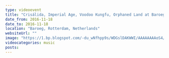 ```yaml
---
type: videoevent
title: "Crisálida, Imperial Age, Voodoo Kungfu, Orphaned Land at Baroeg"
date_from: 2016-11-18
date_to: 2016-11-18
location: "Baroeg, Rotterdam, Netherlands"
websiteUrl: ""
image: "https://1.bp.blogspot.com/-du_wNfhpp9s/WDGslDAKWWI/AAAAAAAAoS4/h1lgsotcwUw2NAzxl08rHexNYJrKJWiDACPcB/s1600/dsc03367.picasaweb.jpg"
videocategories: music
posts: 
---
```

